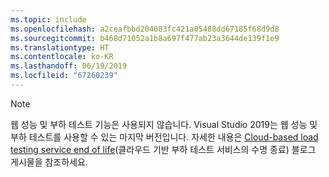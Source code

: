 ```yaml
---
ms.topic: include
ms.openlocfilehash: a2ceafbbd204083fc421a05488dd67185f68d9d8
ms.sourcegitcommit: b468d71052a1b8a697f477ab23a3644de139f1e9
ms.translationtype: HT
ms.contentlocale: ko-KR
ms.lasthandoff: 06/19/2019
ms.locfileid: "67260239"
---
```

> [!NOTE]
> 웹 성능 및 부하 테스트 기능은 사용되지 않습니다. Visual Studio 2019는 웹 성능 및 부하 테스트를 사용할 수 있는 마지막 버전입니다. 자세한 내용은 [Cloud-based load testing service end of life](https://devblogs.microsoft.com/devops/cloud-based-load-testing-service-eol/)(클라우드 기반 부하 테스트 서비스의 수명 종료) 블로그 게시물을 참조하세요.